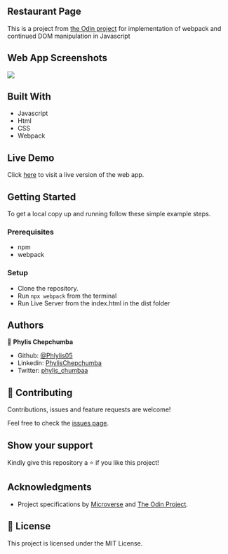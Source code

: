 ## Restaurant Page
This is a project from [the Odin project](https://www.theodinproject.com/courses/javascript/lessons/restaurant-page) for implementation of webpack and continued DOM manipulation in Javascript

## Web App Screenshots
![](./images/app_screenshot.png)

## Built With

- Javascript
- Html
- CSS
- Webpack

## Live Demo

Click [here]() to visit a live version of the web app.

## Getting Started

To get a local copy up and running follow these simple example steps.

### Prerequisites

- npm
- webpack

### Setup
- Clone the repository.
- Run `npx webpack` from the terminal
- Run Live Server from the index.html in the dist folder

## Authors


👤 **Phylis Chepchumba**

- Github: [@Phlylis05](https://github.com/phlylis05)
- Linkedin: [PhylisChepchumba](https://linkedin.com/PhylisChepchumba)
- Twitter: [phylis_chumbaa](https://twitter.com/phylis_chumbaa)

## 🤝 Contributing

Contributions, issues and feature requests are welcome!

Feel free to check the [issues page](https://github.com/Phylis05/restaurant-page-JS/issues).

## Show your support

Kindly give this repository a ⭐️ if you like this project!

## Acknowledgments

- Project specifications by [Microverse](https://www.microverse.org) and [The Odin Project](https://www.theodinproject.com/courses/javascript/lessons/restaurant-page).

## 📝 License

This project is licensed under the MIT License.

